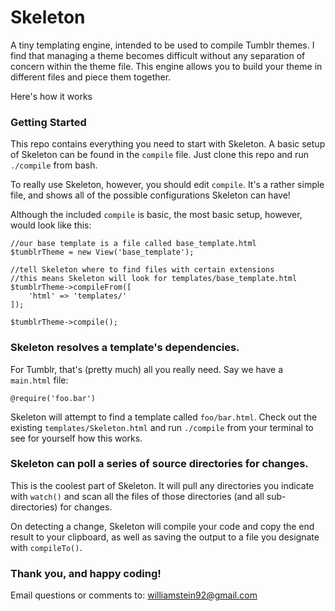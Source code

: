 Skeleton
========

A tiny templating engine, intended to be used to compile Tumblr themes. I find that managing a theme becomes difficult without any separation of concern within the theme file. This engine allows you to build your theme in different files and piece them together.

Here's how it works

### Getting Started

This repo contains everything you need to start with Skeleton. A basic setup of Skeleton can be found in the `compile` file. Just clone this repo and run `./compile` from bash.

To really use Skeleton, however, you should edit `compile`. It's a rather simple file, and shows all of the possible configurations Skeleton can have!

Although the included `compile` is basic, the most basic setup, however, would look like this:

```
//our base template is a file called base_template.html
$tumblrTheme = new View('base_template');

//tell Skeleton where to find files with certain extensions
//this means Skeleton will look for templates/base_template.html
$tumblrTheme->compileFrom([
	'html' => 'templates/'
]);

$tumblrTheme->compile();
```

### Skeleton resolves a template's dependencies.

For Tumblr, that's (pretty much) all you really need. 
Say we have a `main.html` file:

```
@require('foo.bar')
```

Skeleton will attempt to find a template called `foo/bar.html`. Check out the existing `templates/Skeleton.html` and run `./compile` from your terminal to see for yourself how this works.

### Skeleton can poll a series of source directories for changes.

This is the coolest part of Skeleton. It will pull any directories you indicate with `watch()` and scan all the files of those directories (and all sub-directories) for changes.

On detecting a change, Skeleton will compile your code and copy the end result to your clipboard, as well as saving the output to a file you designate with `compileTo()`.

### Thank you, and happy coding!

Email questions or comments to: [williamstein92@gmail.com](mailto:williamstein92@gmail.com)
